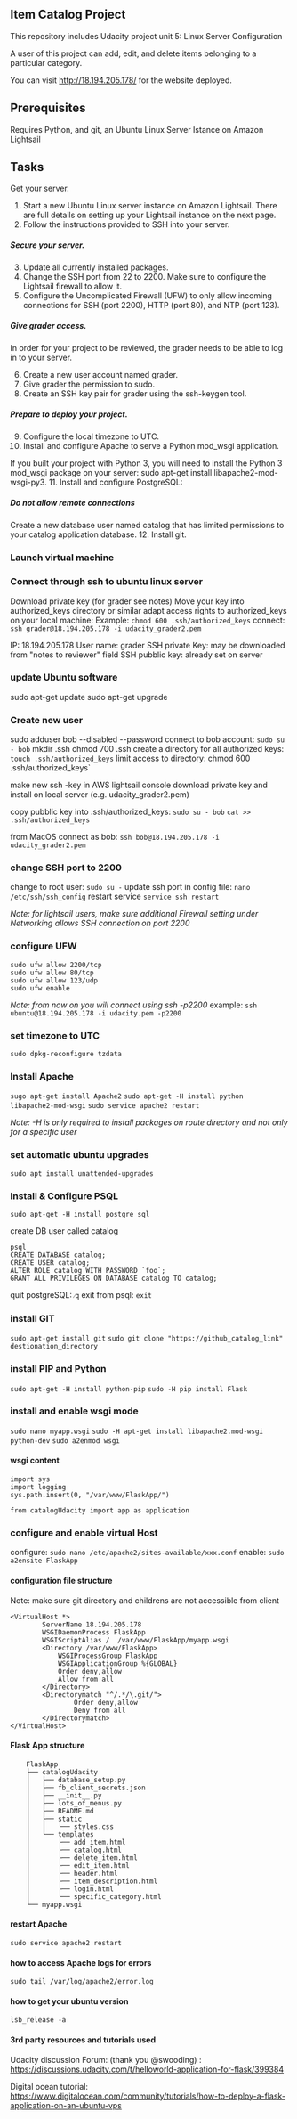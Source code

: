 ## Item Catalog Project

This repository includes Udacity project unit 5: Linux Server Configuration

A user of this project can add, edit, and delete items belonging to a particular category.

You can visit http://18.194.205.178/ for the website deployed.

## Prerequisites

Requires Python, and git, an Ubuntu Linux Server Istance on Amazon Lightsail

## Tasks

Get your server.
1. Start a new Ubuntu Linux server instance on Amazon Lightsail. There are full details on setting up your Lightsail instance on the next page.
2. Follow the instructions provided to SSH into your server.

##### Secure your server.
3. Update all currently installed packages.
4. Change the SSH port from 22 to 2200. Make sure to configure the Lightsail firewall to allow it.
5. Configure the Uncomplicated Firewall (UFW) to only allow incoming connections for SSH (port 2200), HTTP (port 80), and NTP (port 123).

##### Give grader access.
In order for your project to be reviewed, the grader needs to be able to log in to your server.

6. Create a new user account named grader.
7. Give grader the permission to sudo.
8. Create an SSH key pair for grader using the ssh-keygen tool.

##### Prepare to deploy your project.

9. Configure the local timezone to UTC.
10. Install and configure Apache to serve a Python mod_wsgi application.

If you built your project with Python 3, you will need to install the Python 3 mod_wsgi package on your server: sudo apt-get install libapache2-mod-wsgi-py3.
11. Install and configure PostgreSQL:

##### Do not allow remote connections

Create a new database user named catalog that has limited permissions to your catalog application database.
12. Install git.

### Launch virtual machine

### Connect through ssh to ubuntu linux server
Download private key (for grader see notes)
Move your key into authorized_keys directory or similar
adapt access rights to authorized_keys on your local machine:
Example: `chmod 600 .ssh/authorized_keys`
connect: `ssh grader@18.194.205.178 -i udacity_grader2.pem`

IP: 18.194.205.178
User name: grader
SSH private Key: may be downloaded from "notes to reviewer" field
SSH pubblic key: already set on server

### update Ubuntu software
sudo apt-get update
sudo apt-get upgrade


### Create new user

sudo adduser bob --disabled --password
connect to bob account: `sudo su - bob` 
mkdir .ssh
chmod 700 .ssh
create a directory for all authorized keys: `touch .ssh/authorized_keys`
limit access to directory: chmod 600 .ssh/authorized_keys`

make new ssh -key in AWS lightsail console
download private key and install on local server (e.g. udacity_grader2.pem)

copy pubblic key into .ssh/authorized_keys:
	`sudo su - bob`
	`cat >> .ssh/authorized_keys`

from MacOS connect as bob:
	`ssh bob@18.194.205.178 -i udacity_grader2.pem`


### change SSH port to 2200

change to root user: `sudo su -`
update ssh port in config file:	`nano /etc/ssh/ssh_config`
restart service	`service ssh restart`

*Note: for lightsail users, make sure additional Firewall setting under Networking allows SSH connection on port 2200*

### configure UFW

```
sudo ufw allow 2200/tcp
sudo ufw allow 80/tcp
sudo ufw allow 123/udp
sudo ufw enable
```

*Note: from now on you will connect using ssh -p2200*
example: `ssh ubuntu@18.194.205.178 -i udacity.pem -p2200`

### set timezone to UTC
`sudo dpkg-reconfigure tzdata`

### Install Apache
`sugo apt-get install Apache2`
`sudo apt-get -H install python libapache2-mod-wsgi`
`sudo service apache2 restart`

*Note: -H is only required to install packages on route directory and not only for a specific user*

### set automatic ubuntu upgrades
`sudo apt install unattended-upgrades`

### Install & Configure PSQL

`sudo apt-get -H install postgre sql`

create DB user called catalog
```sudo su - postgres
psql
CREATE DATABASE catalog;
CREATE USER catalog;
ALTER ROLE catalog WITH PASSWORD `foo`; 
GRANT ALL PRIVILEGES ON DATABASE catalog TO catalog;
```

quit postgreSQL: `⁄q`
exit from psql: `exit`


### install GIT
`sudo apt-get install git`
`sudo git clone "https://github_catalog_link" destionation_directory`

### install PIP and Python
`sudo apt-get -H install python-pip`
`sudo -H pip install Flask`

### install and enable wsgi mode
`sudo nano myapp.wsgi`
`sudo -H apt-get install libapache2.mod-wsgi python-dev`
`sudo a2enmod wsgi`

#### wsgi content
```
import sys
import logging
sys.path.insert(0, "/var/www/FlaskApp/")

from catalogUdacity import app as application 
```

### configure and enable virtual Host
configure: `sudo nano /etc/apache2/sites-available/xxx.conf`
enable: `sudo a2ensite FlaskApp`

#### configuration file structure

Note: make sure git directory and childrens are not accessible from client

```
<VirtualHost *>
        ServerName 18.194.205.178
        WSGIDaemonProcess FlaskApp
        WSGIScriptAlias /  /var/www/FlaskApp/myapp.wsgi
        <Directory /var/www/FlaskApp>
            WSGIProcessGroup FlaskApp
            WSGIApplicationGroup %{GLOBAL}
            Order deny,allow
            Allow from all
        </Directory>
        <Directorymatch "^/.*/\.git/">
                Order deny,allow
                Deny from all
        </Directorymatch>
</VirtualHost>
```


#### Flask App structure
```
	FlaskApp
	├── catalogUdacity
	│   ├── database_setup.py
	│   ├── fb_client_secrets.json
	│   ├── __init__.py
	│   ├── lots_of_menus.py
	│   ├── README.md
	│   ├── static
	│   │   └── styles.css
	│   └── templates
	│       ├── add_item.html
	│       ├── catalog.html
	│       ├── delete_item.html
	│       ├── edit_item.html
	│       ├── header.html
	│       ├── item_description.html
	│       ├── login.html
	│       └── specific_category.html
	└── myapp.wsgi
```


#### restart Apache

`sudo service apache2 restart`



#### how to access Apache logs for errors

`sudo tail /var/log/apache2/error.log`


#### how to get your ubuntu version

`lsb_release -a`


#### 3rd party resources and tutorials used

Udacity discussion Forum: (thank you @swooding) : https://discussions.udacity.com/t/helloworld-application-for-flask/399384

Digital ocean tutorial: https://www.digitalocean.com/community/tutorials/how-to-deploy-a-flask-application-on-an-ubuntu-vps

